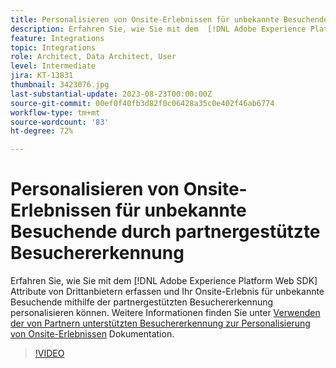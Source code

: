 ```yaml
---
title: Personalisieren von Onsite-Erlebnissen für unbekannte Besuchende durch partnergestützte Besuchererkennung
description: Erfahren Sie, wie Sie mit dem  [!DNL Adobe Experience Platform Web SDK]    Attribute von Drittanbietern erfassen und Ihr Onsite-Erlebnis für unbekannte Besuchende mithilfe der partnergestützten Besuchererkennung personalisieren können.
feature: Integrations
topic: Integrations
role: Architect, Data Architect, User
level: Intermediate
jira: KT-13831
thumbnail: 3423076.jpg
last-substantial-update: 2023-08-23T00:00:00Z
source-git-commit: 00ef0f40fb3d82f0c06428a35c0e402f46ab6774
workflow-type: tm+mt
source-wordcount: '83'
ht-degree: 72%

---
```


# Personalisieren von Onsite-Erlebnissen für unbekannte Besuchende durch partnergestützte Besuchererkennung

Erfahren Sie, wie Sie mit dem [!DNL Adobe Experience Platform Web SDK]   Attribute von Drittanbietern erfassen und Ihr Onsite-Erlebnis für unbekannte Besuchende mithilfe der partnergestützten Besuchererkennung personalisieren können. Weitere Informationen finden Sie unter [Verwenden der von Partnern unterstützten Besuchererkennung zur Personalisierung von Onsite-Erlebnissen](https://experienceleague.adobe.com/docs/experience-platform/rtcdp/use-cases/partner-data/onsite-personalization.html) Dokumentation.

>[!VIDEO](https://video.tv.adobe.com/v/3423076/?learn=on)

